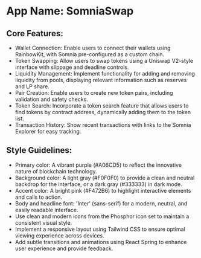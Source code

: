 # **App Name**: SomniaSwap

## Core Features:

- Wallet Connection: Enable users to connect their wallets using RainbowKit, with Somnia pre-configured as a custom chain.
- Token Swapping: Allow users to swap tokens using a Uniswap V2-style interface with slippage and deadline controls.
- Liquidity Management: Implement functionality for adding and removing liquidity from pools, displaying relevant information such as reserves and LP share.
- Pair Creation: Enable users to create new token pairs, including validation and safety checks.
- Token Search: Incorporate a token search feature that allows users to find tokens by contract address, dynamically adding them to the token list.
- Transaction History: Show recent transactions with links to the Somnia Explorer for easy tracking.

## Style Guidelines:

- Primary color: A vibrant purple (#A06CD5) to reflect the innovative nature of blockchain technology.
- Background color: A light gray (#F0F0F0) to provide a clean and neutral backdrop for the interface, or a dark gray (#333333) in dark mode.
- Accent color: A bright pink (#F472B6) to highlight interactive elements and calls to action.
- Body and headline font: 'Inter' (sans-serif) for a modern, neutral, and easily readable interface.
- Use clean and modern icons from the Phosphor icon set to maintain a consistent visual style.
- Implement a responsive layout using Tailwind CSS to ensure optimal viewing experience across devices.
- Add subtle transitions and animations using React Spring to enhance user experience and provide feedback.